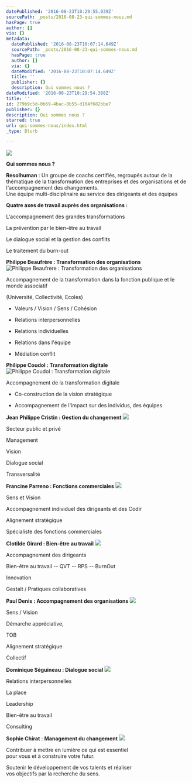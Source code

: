 ```yaml
---
datePublished: '2016-08-23T10:29:55.039Z'
sourcePath: _posts/2016-08-23-qui-sommes-nous.md
hasPage: true
author: []
via: {}
metadata:
  datePublished: '2016-08-23T10:07:14.649Z'
  sourcePath: _posts/2016-08-23-qui-sommes-nous.md
  hasPage: true
  author: []
  via: {}
  dateModified: '2016-08-23T10:07:14.649Z'
  title: ''
  publisher: {}
  description: Qui sommes nous ?
dateModified: '2016-08-23T10:29:54.388Z'
title: ''
id: 279b9c5d-0b69-4bac-8b55-d104f682bbe7
publisher: {}
description: Qui sommes nous ?
starred: true
url: qui-sommes-nous/index.html
_type: Blurb

---
```

![](https://the-grid-user-content.s3-us-west-2.amazonaws.com/8b571c5b-a4a3-4bad-af1d-42bdd43b28fb.jpg)

**Qui sommes nous ?**

**Resolhuman** : Un groupe de coachs certifiés, regroupés autour de la thématique de la transformation des entreprises et des organisations et de l'accompagnement des changements.   
Une équipe multi-disciplinaire au service des dirigeants et des équipes

**Quatre axes de travail auprès des organisations :**

L'accompagnement des grandes transformations

La prévention par le bien-être au travail

Le dialogue social et la gestion des conflits

Le traitement du burn-out

**Philippe Beaufrère : Transformation des organisations**
![Philippe Beaufrère : Transformation des organisations](https://the-grid-user-content.s3-us-west-2.amazonaws.com/346c63cb-9437-439c-b4d6-62a2357d66fa.jpg)

Accompagnement de la transformation dans la fonction publique et le monde associatif

(Université, Collectivité, Ecoles)

- Valeurs / Vision / Sens / Cohésion

- Relations interpersonnelles

- Relations individuelles

- Relations dans l'équipe

- Médiation conflit

**Philippe Coudol : Transformation digitale**
![Philippe Coudol : Transformation digitale](https://the-grid-user-content.s3-us-west-2.amazonaws.com/2da0bebf-1932-4ed5-a0c0-f2e41d4f5ecb.jpg)

Accompagnement de la transformation digitale

- Co-construction de la vision stratégique

- Accompagnement de l'impact sur des individus, des équipes

**Jean Philippe Cristin : Gestion du changement**
![](https://the-grid-user-content.s3-us-west-2.amazonaws.com/f842dd96-b52d-42a2-b12d-96de80e1e832.jpg)

Secteur public et privé

Management

Vision

Dialogue social

Transversalité

**Francine Parreno : Fonctions commerciales**
![](https://the-grid-user-content.s3-us-west-2.amazonaws.com/b0b5ef82-0798-4760-af59-eb4bb5ada40d.jpg)

Sens et Vision

Accompagnement individuel des dirigeants et des Codir

Alignement stratégique

Spécialiste des fonctions commerciales

**Clotilde Girard : Bien-être au travail**
![](https://the-grid-user-content.s3-us-west-2.amazonaws.com/c67ccc03-649c-4efd-a683-c502a1f9ed24.jpg)

Accompagnement des dirigeants

Bien-être au travail -- QVT -- RPS -- BurnOut

Innovation

Gestalt / Pratiques collaboratives

**Paul Denis : Accompagnement des organisations**
![](https://the-grid-user-content.s3-us-west-2.amazonaws.com/f42314c8-ce06-4bf8-9d47-cc66d054ccba.jpg)

Sens / Vision

Démarche appréciative,

TOB

Alignement stratégique

Collectif

**Dominique Séguineau : Dialogue social**
![](https://the-grid-user-content.s3-us-west-2.amazonaws.com/69c1cdb3-8234-4d43-9e83-2d85bb81b52d.jpg)

Relations interpersonnelles

La place

Leadership

Bien-être au travail

Consulting

**Sophie Chirat** : **Management du changement**
![](https://the-grid-user-content.s3-us-west-2.amazonaws.com/009beac6-47db-49d3-80d7-0b8d1da89f54.jpg)

Contribuer à mettre en lumière ce qui est essentiel  
pour vous et à construire votre futur.

Soutenir le développement de vos talents et réaliser  
vos objectifs par la recherche du sens.